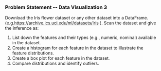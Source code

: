 ### Problem Statement -- Data Visualization 3
Download the Iris flower dataset or any other dataset into a DataFrame. (e.g.https://archive.ics.uci.edu/ml/datasets/Iris ). Scan the dataset and give the inference as:
1. List down the features and their types (e.g., numeric, nominal) available in the dataset.
2. Create a histogram for each feature in the dataset to illustrate the feature distributions.
3. Create a box plot for each feature in the dataset.
4. Compare distributions and identify outliers.
